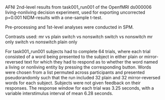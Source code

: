 AFNI 2nd-level results from task001_run001 of the OpenfMRI ds000006 living-nonliving decision experiment, used for exporting uncorrected p=0.001 NIDM-results with a one-sample t-test.

Pre-processing and 1st-level analyses were conducted in SPM. 

Contrasts used: mr vs plain switch vs nonswitch switch vs nonswitch mr only switch vs nonswitch plain only

For task001_run001 subjects had to complete 64 trials, where each trial consisted of a word being presented to the subject in either plain or mirror-reversed text for which they had to respond as to whether the word named a living or nonliving entity by pressing the corresponding button. Words were chosen from a list permuted across participants and presented pseudorandomly such that the run included 32 plain and 32 mirror-reversed words for each subject. Subjects were not given feedback on their responses. The response window for each trial was 3.25 seconds, with a variable interstimulus interval of mean 6.28 seconds.